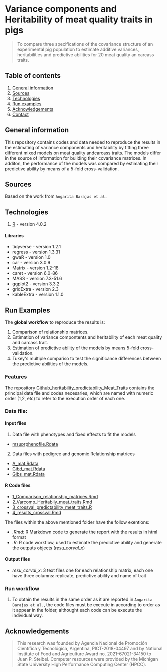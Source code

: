 # Variance components and Heritability of meat quality traits in pigs 

> To compare three specifications of the covariance structure of an experimental pig population to estimate additive variances, heritabilities and predictive abilities for 20 meat quality an carcass traits. 

## Table of contents
1. [General information](#general-information)
2. [Sources](#sources)
3. [Technologies](#technologies)
4. [Run examples](#examples)
5. [Acknowledgements](#Acknowledgements])
6. [Contact](#contact)

## General information
This repository contains codes and data needed to reproduce the results in the estimating of variance components and heritability by fitting three different mixed models on meat quality andcarcass traits. The models differ in the source of information for building their covariance matrices. In additon, the performance of the models was compared by estimating their predictive ability by means of a 5-fold cross-validation.

## Sources
Based on the work from ```Angarita Barajas et al.```

## Technologies
1. [R](https://www.r-project.org/) - version 4.0.2

#### Libraries
* tidyverse - version 1.2.1
* regress - version 1.3.31
* gwaR - version 1.0
* car - version 3.0.9
* Matrix - version 1.2-18
* caret - version 6.0-86
* MASS - version 7.3-51.6
* ggplot2 - version 3.3.2
* gridExtra - version 2.3
* kableExtra - version 1.1.0



## Run Examples
The **global workflow** to reproduce the results is:

1. Comparison of relationship matrices. 
2. Estimation of variance compontents and heritability of each meat quality and carcass trait.
3. Estimation of predictive ability of the models by means 5-fold cross-validation.
4. Tukey's multiple compariso to test the significance differences between the predictive abilities of the models. 


### Features
The repository [Github_heritability_predictability_Meat_Traits](https://github.com/belcyangarita/Github_heritability_predictability_Meat_Traits) contains the principal data file and codes necesaries, which are named with numeric order (1,2, etc) to refer to the execution order of each one.

### Data file:

#### Input files 

1. Data file with phenotypes and fixed effects to fit the models
* [msuprphenofile.Rdata](https://github.com/belcyangarita/Github_heritability_predictability_Meat_Traits)
2. Data files with pedigree and genomic Relationship matrices
* [A_mat.Rdata](https://github.com/belcyangarita/Github_heritability_predictability_Meat_Traits)
* [Gibd_mat.Rdata](https://github.com/belcyangarita/Github_heritability_predictability_Meat_Traits)
* [Gibs_mat.Rdata](https://github.com/belcyangarita/Github_heritability_predictability_Meat_Traits)

#### R Code files

* [1_Comparison_relationship_matrices.Rmd](https://github.com/belcyangarita/Github_heritability_predictability_Meat_Traits)
* [2_Varcomp_Heritabily_meat_traits.Rmd](https://github.com/belcyangarita/Github_heritability_predictability_Meat_Traits)
* [3_crossval_predictability_meat_traits.R](https://github.com/belcyangarita/Github_heritability_predictability_Meat_Traits)
* [4_results_crossval.Rmd](https://github.com/belcyangarita/Github_heritability_predictability_Meat_Traits)

The files within the above mentioned folder have the follow exentions:
* *.Rmd*: R Markdown code to generate the report with the results in html format
* *.R*: R code workflow, used to estimate the predictive ability and generate the outputs objects (*resu_corval_x*) 

#### Output files

* *resu_corval_x*: 3 text files one for each relationship matrix, each one have three columns: replicate, predictive ability and name of trait


### Run workflow

1. To obtain the results in the same order as it are reported in ```Angarita Barajas et al.```, the code files must be execute in according to order as it appear in the folder, althought each code can be execute the individual way.  


## Acknowledgements
> This research was founded by Agencia Nacional de Promoción Científica y Tecnológica, Argentina, PICT-2018-04497 and by National Institute of Food and Agriculture Award no. 2021-67021-34150 to Juan P. Steibel. Computer resources were provided by the Michigan State University High Performance Computing Center (HPCC).
